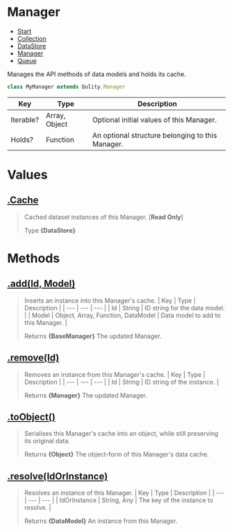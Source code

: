 
# Manager

* [Start](https://github.com/QSmally/Qulity/blob/master/Documentation/Index.md)
* [Collection](https://github.com/QSmally/Qulity/blob/master/Documentation/Collection.md)
* [DataStore](https://github.com/QSmally/Qulity/blob/master/Documentation/DataStore.md)
* [Manager](https://github.com/QSmally/Qulity/blob/master/Documentation/Manager.md)
* [Queue](https://github.com/QSmally/Qulity/blob/master/Documentation/Queue.md)

Manages the API methods of data models and holds its cache.
```js
class MyManager extends Qulity.Manager
```

| Key | Type | Description |
| --- | --- | --- |
| Iterable? | Array, Object | Optional initial values of this Manager. |
| Holds? | Function | An optional structure belonging to this Manager. |



# Values
## [.Cache](https://github.com/QSmally/Qulity/blob/master/lib/Maps/Manager.js#L16)
> Cached dataset instances of this Manager. [**Read Only**]
>
> Type **{DataStore}**

# Methods
## [.add(Id, Model)](https://github.com/QSmally/Qulity/blob/master/lib/Maps/Manager.js#L42)
> Inserts an instance into this Manager's cache.
> | Key | Type | Description |
> | --- | --- | --- |
> | Id | String | ID string for the data model. |
> | Model | Object, Array, Function, DataModel | Data model to add to this Manager. |
>
> Returns **{BaseManager}** The updated Manager.

## [.remove(Id)](https://github.com/QSmally/Qulity/blob/master/lib/Maps/Manager.js#L57)
> Removes an instance from this Manager's cache.
> | Key | Type | Description |
> | --- | --- | --- |
> | Id | String | ID string of the instance. |
>
> Returns **{Manager}** The updated Manager.

## [.toObject()](https://github.com/QSmally/Qulity/blob/master/lib/Maps/Manager.js#L70)
> Serialises this Manager's cache into an object, while still preserving its original data.
>
> Returns **{Object}** The object-form of this Manager's data cache.

## [.resolve(IdOrInstance)](https://github.com/QSmally/Qulity/blob/master/lib/Maps/Manager.js#L81)
> Resolves an instance of this Manager.
> | Key | Type | Description |
> | --- | --- | --- |
> | IdOrInstance | String, Any | The key of the instance to resolve. |
>
> Returns **{DataModel}** An instance from this Manager.
